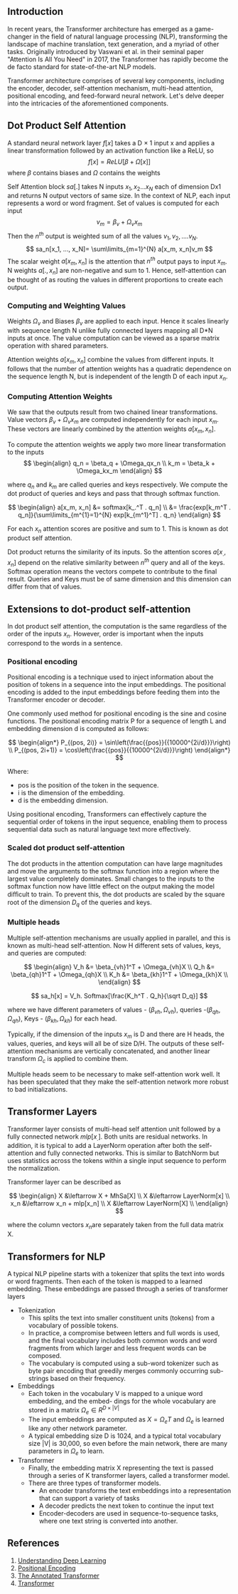
## Introduction 

In recent years, the Transformer architecture has emerged as a game-changer in the field of natural language processing (NLP), transforming the landscape of machine translation, text generation, and a myriad of other tasks. Originally introduced by Vaswani et al. in their seminal paper "Attention Is All You Need" in 2017, the Transformer has rapidly become the de facto standard for state-of-the-art NLP models. 

Transformer architecture comprises of several key components, including the encoder, decoder, self-attention mechanism, multi-head attention, positional encoding, and feed-forward neural network. Let's delve deeper into the intricacies of the aforementioned components.
## Dot Product Self Attention 

A standard neural network layer $f[x]$ takes a D × 1 input x and applies a linear transformation followed by an activation function like a ReLU, so 
	$$ f[x] = ReLU[\beta + \Omega [x]] $$ where $\beta$ contains biases and $\Omega$ contains the weights

Self Attention block $sa[.]$ takes N inputs $x_1, x_2...x_N$ each of dimension Dx1 and returns N output vectors of same size. In the context of NLP, each input represents a word or word fragment.  Set of values is computed for each input  $$ v_m = \beta_v + \Omega_vx_m $$ Then the $n^{th}$ output is weighted sum of all the values $v_1, v_2, .... v_N$.  
$$ sa_n[x_1, ..., x_N]= \sum\limits_{m=1}^{N} a[x_m, x_n]v_m $$ 
The scalar weight $a[x_m, x_n]$ is the attention that $n^{th}$ output pays to input $x_m$. N weights $a[.,x_n]$ are non-negative and sum to 1.  Hence, self-attention can be thought of as routing the values in different proportions to create each output. 

### Computing and Weighting Values

Weights $\Omega_v$ and Biases $\beta_v$ are applied to each input.  Hence it scales linearly with sequence length N unlike fully connected layers mapping all D*N inputs at once. The value computation can be viewed as a sparse matrix operation with shared parameters. 

Attention weights $a[x_m, x_n]$ combine the values from different inputs. It follows that the number of attention weights has a quadratic dependence on the sequence length N, but is independent of the length D of each input $x_n$. 

### Computing Attention Weights

We saw that the outputs result from two chained linear transformations.  Value vectors $\beta_v + \Omega_vx_m$ are computed independently for each input $x_m$.  These vectors are linearly combined by the attention weights $a[x_m, x_n]$. 

To compute the attention weights we apply two more linear transformation to the inputs 
$$
	\begin{align}
		q_n = \beta_q + \Omega_qx_n \\
		k_m = \beta_k + \Omega_kx_m
	\end{align}
$$

where $q_n$ and $k_m$ are called queries and keys respectively.  We compute the dot product of queries and keys and pass that through softmax function. 

$$
	\begin{align}
		a[x_m, x_n] &= softmax[k_.^T . q_n] \\
					&= \frac{exp[k_m^T . q_n]}{\sum\limits_{m^{1}=1}^{N} exp[k_{m^1}^T] . q_n}
	\end{align}
$$

For each $x_n$ attention scores are positive and sum to 1. This is known as dot product self attention. 

Dot product returns the similarity of its inputs. So the attention scores $a[x_., x_n]$ depend on the relative similarity between $n^{th}$ query and all of the keys. Softmax operation means the vectors compete to contribute to the final result. Queries and Keys must be of same dimension and this dimension can differ from that of values. 

## Extensions to dot-product self-attention

In dot product self attention,  the computation is the same regardless of the order of the inputs $x_n$. However, order is important when the inputs correspond to the words in a sentence. 

### Positional encoding 

Positional encoding is a technique used to inject information about the position of tokens in a sequence into the input embeddings. The positional encoding is added to the input embeddings before feeding them into the Transformer encoder or decoder. 

One commonly used method for positional encoding is the sine and cosine functions. The positional encoding matrix P for a sequence of length L and embedding dimension d is computed as follows:

$$
\begin{align*}
P_{(pos, 2i)} = \sin\left(\frac{{pos}}{{10000^{2i/d}}}\right) \\
 P_{(pos, 2i+1)} = \cos\left(\frac{{pos}}{{10000^{2i/d}}}\right)
\end{align*}
$$

Where:

- pos is the position of the token in the sequence.
- i is the dimension of the embedding.
- d is the embedding dimension.

Using positional encoding, Transformers can effectively capture the sequential order of tokens in the input sequence, enabling them to process sequential data such as natural language text more effectively.
### Scaled dot product self-attention

The dot products in the attention computation can have large magnitudes and move the arguments to the softmax function into a region where the largest value completely dominates. Small changes to the inputs to the softmax function now have little effect on the output making the model diﬀicult to train. To prevent this, the dot products are scaled by the square root of the dimension $D_q$ of the queries and keys. 

### Multiple heads

Multiple self-attention mechanisms are usually applied in parallel, and this is known as multi-head self-attention. Now H different sets of values, keys, and queries are computed:

$$
	\begin{align}
		V_h &= \beta_{vh}1^T + \Omega_{vh}X \\ 
		Q_h &= \beta_{qh}1^T + \Omega_{qh}X \\ 
		K_h &= \beta_{kh}1^T + \Omega_{kh}X \\
	\end{align}
$$

$$
	sa_h[x] = V_h. Softmax[\frac{K_h^T . Q_h}{\sqrt D_q}]
$$

where we have different parameters  of values - $(\beta_{vh}, \Omega_{vh})$, queries -$(\beta_{qh}, \Omega_{qh})$, Keys - $(\beta_{kh}, \Omega_{kh})$ for each head. 

Typically, if the dimension of the inputs $x_m$ is D and there are H heads, the values, queries, and keys will all be of size D/H.  The outputs of these self-attention mechanisms are vertically concatenated, and another linear transform $\Omega_c$ is applied to combine them. 

Multiple heads seem to be necessary to make self-attention work well. It has been speculated that they make the self-attention network more robust to bad initializations.

## Transformer Layers 

Transformer layer consists of multi-head self attention unit followed by a fully  connected network $mlp[x_.]$.  Both units are residual networks. In addition, it is typical to add a LayerNorm operation after both the self-attention and fully connected networks. This is similar to BatchNorm but uses statistics across the tokens within a single input sequence to perform the normalization. 

Transformer layer can be described as 

$$
\begin{align}
	X &\leftarrow X + MhSa[X] \\
	X &\leftarrow LayerNorm[x] \\ 
	x_n &\leftarrow x_n + mlp[x_n] \\ 
	X &\leftarrow LayerNorm[X] \\ 
\end{align}
$$

where the column vectors $x_n$are separately taken from the full data matrix X. 

## Transformers for NLP 

A typical NLP pipeline starts with a tokenizer that splits the text into words or word fragments. Then each of the token is mapped to a learned embedding. These embeddings are passed through a series of transformer layers

- Tokenization
	- This splits the text into smaller constituent units (tokens) from a vocabulary of possible tokens.  
	- In practice, a compromise between letters and full words is used, and the final vocabulary includes both common words and word fragments from which larger and less frequent words can be composed.
	- The vocabulary is computed using a sub-word tokenizer such as byte pair encoding  that greedily merges commonly occurring sub-strings based on their frequency.
- Embeddings
	- Each token in the vocabulary V is mapped to a unique word embedding, and the embed- dings for the whole vocabulary are stored in a matrix $\Omega_e \in R^{D \times |V|}$
	- The input embeddings are computed as $X=\Omega_e T$ and $\Omega_e$ is learned like any other network parameter. 
	- A typical embedding size D is 1024, and a typical total vocabulary size |V| is 30,000, so even before the main network, there are many parameters in $\Omega_e$ to learn.
- Transformer
	- Finally, the embedding matrix X representing the text is passed through a series of K transformer layers, called a transformer model. 
	- There are three types of transformer models.
		- An encoder transforms the text embeddings into a representation that can support a variety of tasks
		- A decoder predicts the next token to continue the input text 
		- Encoder-decoders are used in sequence-to-sequence tasks, where one text string is converted into another. 
		

## References 

1. [Understanding Deep Learning](https://udlbook.github.io/udlbook/)
2. [Positional Encoding ](https://kazemnejad.com/blog/transformer_architecture_positional_encoding/)
3. [The Annotated Transformer](https://nlp.seas.harvard.edu/2018/04/03/attention.html)
4. [Transformer](https://theaisummer.com/transformer/)